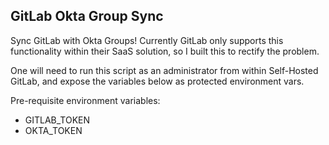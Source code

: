 GitLab Okta Group Sync
----------------------

Sync GitLab with Okta Groups! Currently GitLab only supports this functionality within their SaaS solution, so I built this to rectify the problem.

One will need to run this script as an administrator from within Self-Hosted GitLab, and expose the variables below as protected environment vars.

Pre-requisite environment variables:
 - GITLAB_TOKEN
 - OKTA_TOKEN
